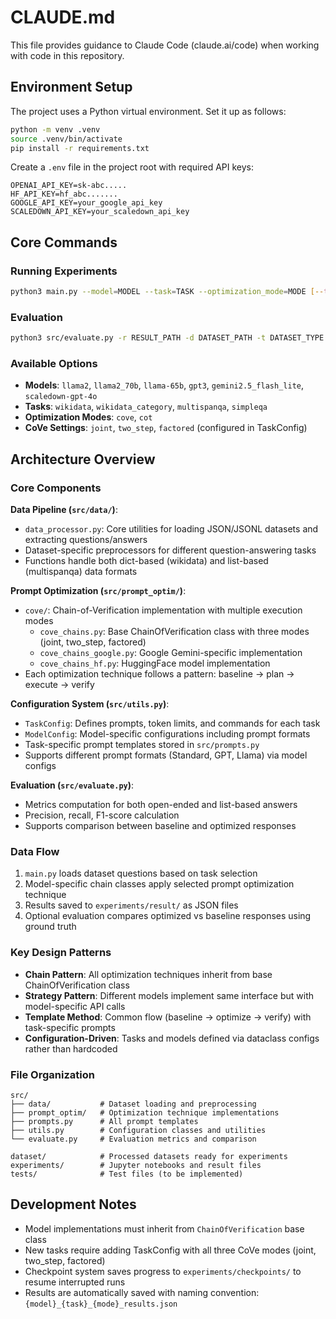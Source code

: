 # CLAUDE.md

This file provides guidance to Claude Code (claude.ai/code) when working with code in this repository.

## Environment Setup

The project uses a Python virtual environment. Set it up as follows:

```bash
python -m venv .venv
source .venv/bin/activate
pip install -r requirements.txt
```

Create a `.env` file in the project root with required API keys:
```
OPENAI_API_KEY=sk-abc.....
HF_API_KEY=hf_abc.......
GOOGLE_API_KEY=your_google_api_key
SCALEDOWN_API_KEY=your_scaledown_api_key
```

## Core Commands

### Running Experiments
```bash
python3 main.py --model=MODEL --task=TASK --optimization_mode=MODE [--temperature=0.07] [--top-p=0.9] [--fresh-start=True]
```

### Evaluation
```bash
python3 src/evaluate.py -r RESULT_PATH -d DATASET_PATH -t DATASET_TYPE
```

### Available Options
- **Models**: `llama2`, `llama2_70b`, `llama-65b`, `gpt3`, `gemini2.5_flash_lite`, `scaledown-gpt-4o`
- **Tasks**: `wikidata`, `wikidata_category`, `multispanqa`, `simpleqa`
- **Optimization Modes**: `cove`, `cot`
- **CoVe Settings**: `joint`, `two_step`, `factored` (configured in TaskConfig)

## Architecture Overview

### Core Components

**Data Pipeline (`src/data/`)**:
- `data_processor.py`: Core utilities for loading JSON/JSONL datasets and extracting questions/answers
- Dataset-specific preprocessors for different question-answering tasks
- Functions handle both dict-based (wikidata) and list-based (multispanqa) data formats

**Prompt Optimization (`src/prompt_optim/`)**:
- `cove/`: Chain-of-Verification implementation with multiple execution modes
  - `cove_chains.py`: Base ChainOfVerification class with three modes (joint, two_step, factored)
  - `cove_chains_google.py`: Google Gemini-specific implementation
  - `cove_chains_hf.py`: HuggingFace model implementation
- Each optimization technique follows a pattern: baseline → plan → execute → verify

**Configuration System (`src/utils.py`)**:
- `TaskConfig`: Defines prompts, token limits, and commands for each task
- `ModelConfig`: Model-specific configurations including prompt formats
- Task-specific prompt templates stored in `src/prompts.py`
- Supports different prompt formats (Standard, GPT, Llama) via model configs

**Evaluation (`src/evaluate.py`)**:
- Metrics computation for both open-ended and list-based answers
- Precision, recall, F1-score calculation
- Supports comparison between baseline and optimized responses

### Data Flow

1. `main.py` loads dataset questions based on task selection
2. Model-specific chain classes apply selected prompt optimization technique
3. Results saved to `experiments/result/` as JSON files
4. Optional evaluation compares optimized vs baseline responses using ground truth

### Key Design Patterns

- **Chain Pattern**: All optimization techniques inherit from base ChainOfVerification class
- **Strategy Pattern**: Different models implement same interface but with model-specific API calls
- **Template Method**: Common flow (baseline → optimize → verify) with task-specific prompts
- **Configuration-Driven**: Tasks and models defined via dataclass configs rather than hardcoded

### File Organization

```
src/
├── data/           # Dataset loading and preprocessing
├── prompt_optim/   # Optimization technique implementations
├── prompts.py      # All prompt templates
├── utils.py        # Configuration classes and utilities
└── evaluate.py     # Evaluation metrics and comparison

dataset/            # Processed datasets ready for experiments
experiments/        # Jupyter notebooks and result files
tests/              # Test files (to be implemented)
```

## Development Notes

- Model implementations must inherit from `ChainOfVerification` base class
- New tasks require adding TaskConfig with all three CoVe modes (joint, two_step, factored)
- Checkpoint system saves progress to `experiments/checkpoints/` to resume interrupted runs
- Results are automatically saved with naming convention: `{model}_{task}_{mode}_results.json`